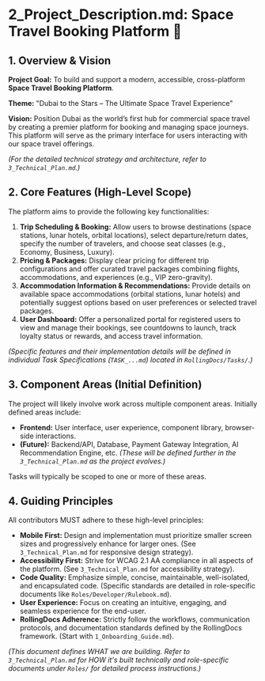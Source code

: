 # 2_Project_Description.md: Space Travel Booking Platform 🚀

## 1. Overview & Vision

**Project Goal:** To build and support a modern, accessible, cross-platform **Space Travel Booking Platform**.

**Theme:** "Dubai to the Stars – The Ultimate Space Travel Experience"

**Vision:** Position Dubai as the world’s first hub for commercial space travel by creating a premier platform for booking and managing space journeys. This platform will serve as the primary interface for users interacting with our space travel offerings.

*(For the detailed technical strategy and architecture, refer to `3_Technical_Plan.md`.)*

## 2. Core Features (High-Level Scope)

The platform aims to provide the following key functionalities:

1.  **Trip Scheduling & Booking:** Allow users to browse destinations (space stations, lunar hotels, orbital locations), select departure/return dates, specify the number of travelers, and choose seat classes (e.g., Economy, Business, Luxury).
2.  **Pricing & Packages:** Display clear pricing for different trip configurations and offer curated travel packages combining flights, accommodations, and experiences (e.g., VIP zero-gravity).
3.  **Accommodation Information & Recommendations:** Provide details on available space accommodations (orbital stations, lunar hotels) and potentially suggest options based on user preferences or selected travel packages.
4.  **User Dashboard:** Offer a personalized portal for registered users to view and manage their bookings, see countdowns to launch, track loyalty status or rewards, and access travel information.

*(Specific features and their implementation details will be defined in individual Task Specifications (`TASK_...md`) located in `RollingDocs/Tasks/`.)*

## 3. Component Areas (Initial Definition)

The project will likely involve work across multiple component areas. Initially defined areas include:

* **Frontend:** User interface, user experience, component library, browser-side interactions.
* **(Future):** Backend/API, Database, Payment Gateway Integration, AI Recommendation Engine, etc. *(These will be defined further in the `3_Technical_Plan.md` as the project evolves.)*

Tasks will typically be scoped to one or more of these areas.

## 4. Guiding Principles

All contributors MUST adhere to these high-level principles:

* **Mobile First:** Design and implementation must prioritize smaller screen sizes and progressively enhance for larger ones. (See `3_Technical_Plan.md` for responsive design strategy).
* **Accessibility First:** Strive for WCAG 2.1 AA compliance in all aspects of the platform. (See `3_Technical_Plan.md` for accessibility strategy).
* **Code Quality:** Emphasize simple, concise, maintainable, well-isolated, and encapsulated code. (Specific standards are detailed in role-specific documents like `Roles/Developer/Rulebook.md`).
* **User Experience:** Focus on creating an intuitive, engaging, and seamless experience for the end-user.
* **RollingDocs Adherence:** Strictly follow the workflows, communication protocols, and documentation standards defined by the RollingDocs framework. (Start with `1_Onboarding_Guide.md`).

*(This document defines WHAT we are building. Refer to `3_Technical_Plan.md` for HOW it's built technically and role-specific documents under `Roles/` for detailed process instructions.)*
